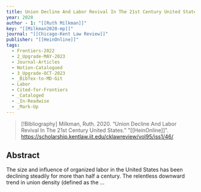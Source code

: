 ```yaml
---
title: Union Decline And Labor Revival In The 21st Century United States
year: 2020
author - 1: "[[Ruth Milkman]]"
key: "[[Milkman2020-mp]]"
journal: "[[Chicago-Kent Law Review]]"
publisher: "[[HeinOnline]]"
tags:
  - Frontiers-2022
  - 2_Upgrade-MAY-2023
  - Journal-Articles
  - Notion-Catalogued
  - 3_Upgrade-OCT-2023
  - _BibTex-to-MD-Git
  - Labor
  - Cited-for-Frontiers
  - _Cataloged
  - _In-Readwise
  - _Mark-Up
---
```


> [!Bibliography]
> Milkman, Ruth. 2020. “Union Decline And Labor Revival In The 21st Century United States.” "[[HeinOnline]]". https://scholarship.kentlaw.iit.edu/cklawreview/vol95/iss1/46/

## Abstract
The size and influence of organized labor in the United States has been declining steadily for more than half a century. The relentless downward trend in union density (defined as the …
